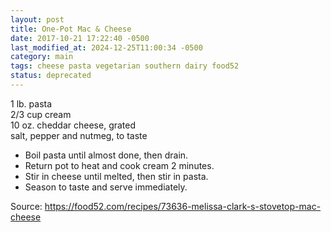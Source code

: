 ```yaml
---
layout: post
title: One-Pot Mac & Cheese
date: 2017-10-21 17:22:40 -0500
last_modified_at: 2024-12-25T11:00:34 -0500
category: main
tags: cheese pasta vegetarian southern dairy food52
status: deprecated
---
```

1 lb. pasta  
2/3 cup cream  
10 oz. cheddar cheese, grated  
salt, pepper and nutmeg, to taste  

  * Boil pasta until almost done, then drain.
  * Return pot to heat and cook cream 2 minutes.
  * Stir in cheese until melted, then stir in pasta.
  * Season to taste and serve immediately.

Source: <https://food52.com/recipes/73636-melissa-clark-s-stovetop-mac-cheese>
